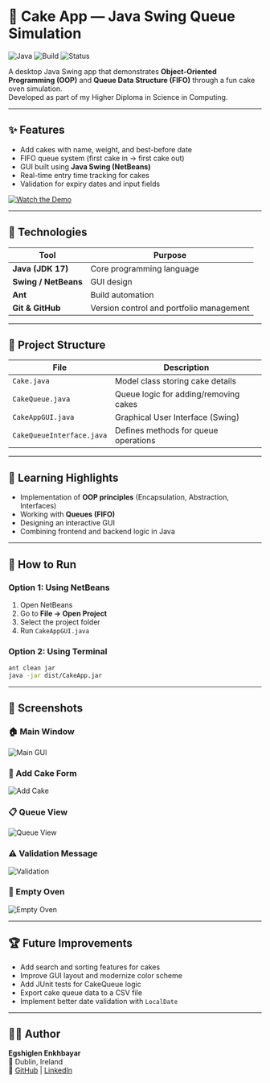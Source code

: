 # 🍰 Cake App — Java Swing Queue Simulation
![Java](https://img.shields.io/badge/Java-17-blue)
![Build](https://img.shields.io/badge/Build-Ant-green)
![Status](https://img.shields.io/badge/Status-Complete-brightgreen)

A desktop Java Swing app that demonstrates **Object-Oriented Programming (OOP)** and **Queue Data Structure (FIFO)** through a fun cake oven simulation.  
Developed as part of my Higher Diploma in Science in Computing.

---

## ✨ Features
- Add cakes with name, weight, and best-before date  
- FIFO queue system (first cake in → first cake out)  
- GUI built using **Java Swing (NetBeans)**  
- Real-time entry time tracking for cakes  
- Validation for expiry dates and input fields  

[![Watch the Demo](https://img.shields.io/badge/🎥_Watch_Demo-Drive-purple?style=for-the-badge&logo=google-drive)](https://drive.google.com/file/d/13XsZI9k3Kt0DrR_c8d-lLTNOoC5OPciJ/view)

---

## 🧩 Technologies
| Tool | Purpose |
|------|----------|
| **Java (JDK 17)** | Core programming language |
| **Swing / NetBeans** | GUI design |
| **Ant** | Build automation |
| **Git & GitHub** | Version control and portfolio management |

---

## 📁 Project Structure
| File | Description |
|------|--------------|
| `Cake.java` | Model class storing cake details |
| `CakeQueue.java` | Queue logic for adding/removing cakes |
| `CakeAppGUI.java` | Graphical User Interface (Swing) |
| `CakeQueueInterface.java` | Defines methods for queue operations |

---

## 🧠 Learning Highlights
- Implementation of **OOP principles** (Encapsulation, Abstraction, Interfaces)  
- Working with **Queues (FIFO)**  
- Designing an interactive GUI  
- Combining frontend and backend logic in Java  

---

## 🧪 How to Run

### Option 1: Using NetBeans
1. Open NetBeans  
2. Go to **File → Open Project**  
3. Select the project folder  
4. Run `CakeAppGUI.java`


### Option 2: Using Terminal
```bash
ant clean jar
java -jar dist/CakeApp.jar
```

---

## 📸 Screenshots

### 🏠 Main Window
![Main GUI](docs/screenshot-main.png)
### 🍰 Add Cake Form
![Add Cake](docs/screenshot-addcake.png)
### 📋 Queue View
![Queue View](docs/screenshot-queue.png)
### ⚠️ Validation Message
![Validation](docs/screenshot-validation.png)
### 🧁 Empty Oven
![Empty Oven](docs/screenshot-empty.png)


---

## 🏆 Future Improvements
- Add search and sorting features for cakes  
- Improve GUI layout and modernize color scheme  
- Add JUnit tests for CakeQueue logic  
- Export cake queue data to a CSV file  
- Implement better date validation with `LocalDate`

---

## 👩‍💻 Author
**Egshiglen Enkhbayar**  
📍 Dublin, Ireland  
🔗 [GitHub](https://github.com/egshiglen-henny) | [LinkedIn](https://linkedin.com/in/egshiglene)
